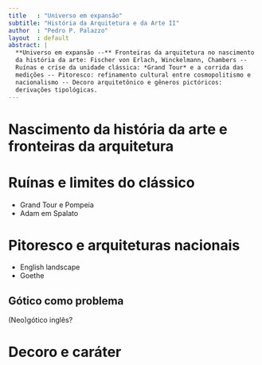 ```yaml
---
title   : "Universo em expansão"
subtitle: "História da Arquitetura e da Arte II"
author  : "Pedro P. Palazzo"
layout  : default
abstract: |
  **Universo em expansão --** Fronteiras da arquitetura no nascimento
  da história da arte: Fischer von Erlach, Winckelmann, Chambers --
  Ruínas e crise da unidade clássica: *Grand Tour* e a corrida das
  medições -- Pitoresco: refinamento cultural entre cosmopolitismo e
  nacionalismo -- Decoro arquitetônico e gêneros pictóricos:
  derivações tipológicas.
---
```


# Nascimento da história da arte e fronteiras da arquitetura #

# Ruínas e limites do clássico #

- Grand Tour e Pompeia
- Adam em Spalato

# Pitoresco e arquiteturas nacionais #

- English landscape
- Goethe

## Gótico como problema ##

(Neo)gótico inglês?

# Decoro e caráter #


